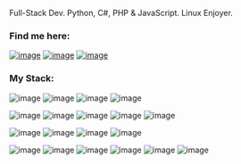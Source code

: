 Full-Stack Dev. Python, C#, PHP & JavaScript. Linux Enjoyer.


### Find me here:
[![image](https://img.shields.io/badge/LinkedIn-0077B5?style=for-the-badge&logo=linkedin&logoColor=white)](https://www.linkedin.com/in/francisco-pichinte-17a616272/) 
[![image](https://img.shields.io/badge/Exercism-009CAB?style=for-the-badge&logo=exercism&logoColor=white)](https://exercism.org/profiles/Perlesvaux)
[![image](https://img.shields.io/badge/Codewars-B1361E?style=for-the-badge&logo=Codewars&logoColor=white)](https://www.codewars.com/users/Perlesvaux)


### My Stack:

![image](https://img.shields.io/badge/MySQL-005C84?style=for-the-badge&logo=mysql&logoColor=white)
![image](https://img.shields.io/badge/Sqlite-003B57?style=for-the-badge&logo=sqlite&logoColor=white)
![image](https://img.shields.io/badge/MongoDB-4EA94B?style=for-the-badge&logo=mongodb&logoColor=white)
![image](https://img.shields.io/badge/Microsoft_SQL_Server-CC2927?style=for-the-badge&logo=microsoft-sql-server&logoColor=white)

![image](https://img.shields.io/badge/Python-FFD43B?style=for-the-badge&logo=python&logoColor=blue)
![image](https://img.shields.io/badge/JavaScript-323330?style=for-the-badge&logo=javascript&logoColor=F7DF1E)
![image](https://img.shields.io/badge/C%23-239120?style=for-the-badge&logo=csharp&logoColor=white)
![image](https://img.shields.io/badge/PHP-777BB4?style=for-the-badge&logo=php&logoColor=white)
![image](https://img.shields.io/badge/GNU%20Bash-4EAA25?style=for-the-badge&logo=GNU%20Bash&logoColor=white)

![image](https://img.shields.io/badge/React-20232A?style=for-the-badge&logo=react&logoColor=61DAFB)
![image](https://img.shields.io/badge/HTML5-E34F26?style=for-the-badge&logo=html5&logoColor=white)
![image](https://img.shields.io/badge/CSS3-1572B6?style=for-the-badge&logo=css3&logoColor=white)
![image](https://img.shields.io/badge/Bootstrap-563D7C?style=for-the-badge&logo=bootstrap&logoColor=white)

![image](https://img.shields.io/badge/Spring-6DB33F?style=for-the-badge&logo=spring&logoColor=white)
![image](https://img.shields.io/badge/.NET-512BD4?style=for-the-badge&logo=dotnet&logoColor=white)
![image](https://img.shields.io/badge/Node%20js-339933?style=for-the-badge&logo=nodedotjs&logoColor=white)
![image](https://img.shields.io/badge/Express%20js-000000?style=for-the-badge&logo=express&logoColor=white)
![image](https://img.shields.io/badge/Laravel-FF2D20?style=for-the-badge&logo=laravel&logoColor=white)
![image](https://img.shields.io/badge/Flask-000000?style=for-the-badge&logo=flask&logoColor=white)



